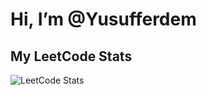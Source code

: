 # Hi, I’m @Yusufferdem

## My LeetCode Stats

![LeetCode Stats](https://leetcode-stats-six.vercel.app/api?username=YusuffErdemm)

 
  
  
